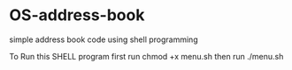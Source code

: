 # OS-address-book
simple address book code using shell programming

To Run this SHELL program 
first run chmod +x menu.sh
then run ./menu.sh
